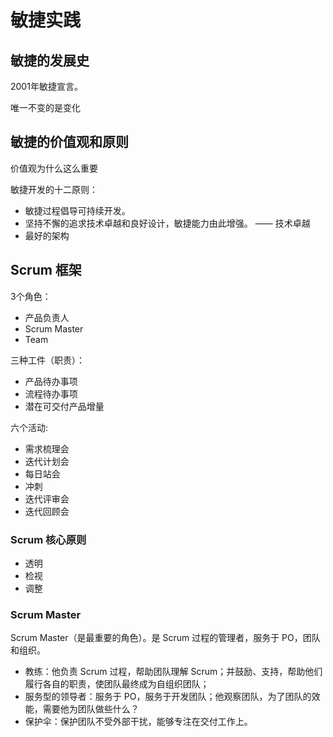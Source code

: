 # 敏捷实践

## 敏捷的发展史

2001年敏捷宣言。

唯一不变的是变化

## 敏捷的价值观和原则

价值观为什么这么重要

敏捷开发的十二原则：

- 敏捷过程倡导可持续开发。
- 坚持不懈的追求技术卓越和良好设计，敏捷能力由此增强。 —— 技术卓越
- 最好的架构

## Scrum 框架

3个角色：

- 产品负责人
- Scrum Master
- Team

三种工件（职责）：

- 产品待办事项
- 流程待办事项
- 潜在可交付产品增量

六个活动:

- 需求梳理会
- 迭代计划会
- 每日站会
- 冲刺
- 迭代评审会
- 迭代回顾会

### Scrum 核心原则

- 透明
- 检视
- 调整

### Scrum Master

Scrum Master（是最重要的角色）。是 Scrum 过程的管理者，服务于 PO，团队和组织。

- 教练：他负责 Scrum 过程，帮助团队理解 Scrum；并鼓励、支持，帮助他们履行各自的职责，使团队最终成为自组织团队；
- 服务型的领导者：服务于 PO，服务于开发团队；他观察团队，为了团队的效能，需要他为团队做些什么？
- 保护伞：保护团队不受外部干扰，能够专注在交付工作上。
